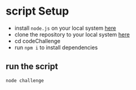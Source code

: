 # script Setup
- install `node.js` on your local system [here](https://nodejs.org/en/)
- clone the repository to your local system [here](https://github.com/Godtide/codeChallenge)
- cd codeChallenge
- run `npm i` to install dependencies



## run the script
```
node challenge

```
